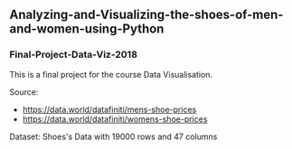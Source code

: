 ## Analyzing-and-Visualizing-the-shoes-of-men-and-women-using-Python
### Final-Project-Data-Viz-2018
This is a final project for the course Data Visualisation.

Source:
- https://data.world/datafiniti/mens-shoe-prices
- https://data.world/datafiniti/womens-shoe-prices

Dataset: Shoes's Data with 19000 rows and 47 columns

